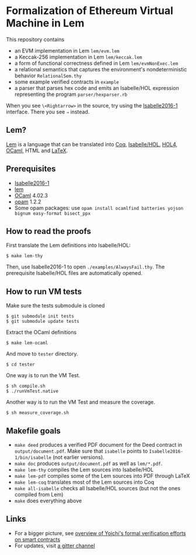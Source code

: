 # Formalization of Ethereum Virtual Machine in Lem

This repository contains

* an EVM implementation in Lem `lem/evm.lem`
* a Keccak-256 implementation in Lem `lem/keccak.lem`
* a form of functional correctness defined in Lem `lem/evmNonExec.lem`
* a relational semantics that captures the environment's nondeterministic behavior `RelationalSem.thy`
* some example verified contracts in `example`
* a parser that parses hex code and emits an Isabelle/HOL expression representing the program `parser/hexparser.rb`

When you see `\<Rightarrow>` in the source, try using the [Isabelle2016-1](https://isabelle.in.tum.de/index.html) interface.  There you see `⇒` instead.

## Lem?

[Lem](https://www.cl.cam.ac.uk/~pes20/lem/) is a language that can be translated into [Coq](https://coq.inria.fr/), [Isabelle/HOL](https://isabelle.in.tum.de/), [HOL4](https://hol-theorem-prover.org/), [OCaml](http://www.ocaml.org/), HTML and [LaTeX](https://www.latex-project.org/).

## Prerequisites

* [Isabelle2016-1](https://isabelle.in.tum.de/installation.html)
* [lem](http://www.cl.cam.ac.uk/~pes20/lem/built-doc/lem-manual.html#installation)
* [OCaml](http://www.ocaml.org/) 4.02.3
* [opam](https://opam.ocaml.org/) 1.2.2
* Some opam packages: use `opam install ocamlfind batteries yojson bignum easy-format bisect_ppx`

## How to read the proofs

First translate the Lem definitions into Isabelle/HOL:
```
$ make lem-thy
```

Then, use Isabelle2016-1 to open `./examples/AlwaysFail.thy`.  The prerequisite Isabelle/HOL files are automatically opened.

## How to run VM tests

Make sure the tests submodule is cloned
```
$ git submodule init tests
$ git submodule update tests
```

Extract the OCaml definitions
```
$ make lem-ocaml
```

And move to `tester` directory.
```
$ cd tester
```

One way is to run the VM Test.
```
$ sh compile.sh
$ ./runVmTest.native
```

Another way is to run the VM Test and measure the coverage.
```
$ sh measure_coverage.sh
```

## Makefile goals

* `make deed` produces a verified PDF document for the Deed contract in `output/document.pdf`.  Make sure that `isabelle` points to `Isabelle2016-1/bin/isabelle` (not earlier versions).
* `make doc` produces `output/document.pdf` as well as `lem/*.pdf`.
* `make lem-thy` compiles the Lem sources into Isabelle/HOL
* `make lem-pdf` compiles some of the Lem sources into PDF through LaTeX
* `make lem-coq` translates most of the Lem sources into Coq
* `make all-isabelle` checks all Isabelle/HOL sources (but not the ones compiled from Lem)
* `make` does everything above

## Links

* For a bigger picture, see [overview of Yoichi's formal verification efforts on smart contracts](https://github.com/pirapira/ethereum-formal-verification-overview/blob/master/README.md#formal-verification-of-ethereum-contracts-yoichis-attempts)
* For updates, visit [a gitter channel](https://gitter.im/ethereum/formal-methods)
